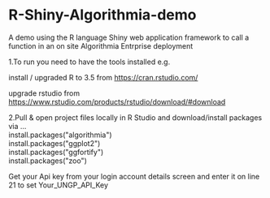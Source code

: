 # R-Shiny-Algorithmia-demo
A demo using the R language Shiny web application framework to call a function in an on site Algorithmia Entrprise deployment

1.To run you need to have the tools installed e.g.  

   install / upgraded R to 3.5  from https://cran.rstudio.com/  

   upgrade rstudio from https://www.rstudio.com/products/rstudio/download/#download


2.Pull & open project files locally in R Studio and download/install packages via ...  
   install.packages("algorithmia")  
   install.packages("ggplot2")  
   install.packages("ggfortify")  
   install.packages("zoo")  


Get your Api key from your login account details screen and enter it on line 21 to set Your_UNGP_API_Key
